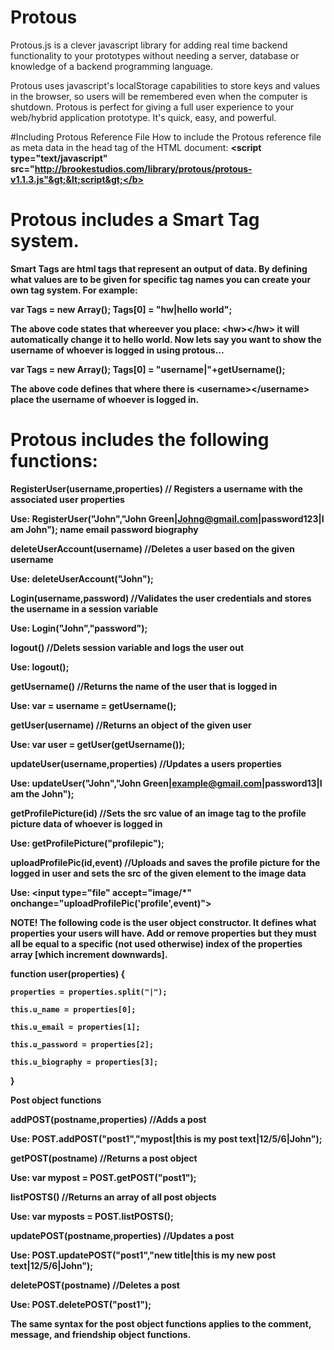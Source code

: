 # Protous
Protous.js is a clever javascript library for adding real time backend functionality to your prototypes without needing a server, database or knowledge of a backend programming language. 

Protous uses javascript's localStorage capabilities to store keys and values in the browser, so users will be remembered even when the computer is shutdown. Protous is perfect for giving a full user experience to your web/hybrid application prototype. It's quick, easy, and powerful.

#Including Protous Reference File
How to include the Protous reference file as meta data in the head tag of the HTML document:
<b>&lt;script type="text/javascript" src="http://brookestudios.com/library/protous/protous-v1.1.3.js"&gt;&lt;script&gt;</b>

# Protous includes a Smart Tag system.
Smart Tags are html tags that represent an output of data. By defining what values are to be given for specific tag names you can create your own tag system. For example:

var Tags = new Array();
Tags[0] = "hw|hello world";

The above code states that whereever you place: &lt;hw&gt;&lt;/hw&gt; it will automatically change it to hello world.
Now lets say you want to show the username of whoever is logged in using protous...

var Tags = new Array();
Tags[0] = "username|"+getUsername();

The above code defines that where there is &lt;username&gt;&lt;/username&gt; place the username of whoever is logged in.

# Protous includes the following functions:

<b>RegisterUser(username,properties)</b> // Registers a username with the associated user properties

Use: RegisterUser("John","John Green|Johng@gmail.com|password123|I am John");
                          name       email           password    biography

<b>deleteUserAccount(username)</b> //Deletes a user based on the given username

Use: deleteUserAccount("John");

<b>Login(username,password)</b> //Validates the user credentials and stores the username in a session variable

Use: Login("John","password");

<b>logout()</b> //Delets session variable and logs the user out

Use: logout();

<b>getUsername()</b> //Returns the name of the user that is logged in

Use: var = username = getUsername();

<b>getUser(username)</b> //Returns an object of the given user

Use: var user = getUser(getUsername());

<b>updateUser(username,properties)</b> //Updates a users properties

Use: updateUser("John","John Green|example@gmail.com|password13|I am the John");

<b>getProfilePicture(id)</b> //Sets the src value of an image tag to the profile picture data of whoever is logged in

Use: getProfilePicture("profilepic");

<b>uploadProfilePic(id,event)</b> //Uploads and saves the profile picture for the logged in user and sets the src of the given element to the image data

Use: &lt;input type="file" accept="image/*" onchange="uploadProfilePic('profile',event)"&gt;


NOTE!
The following code is the user object constructor. It defines what properties your users will have. Add or remove properties but they must all be equal to a specific (not used otherwise) index of the properties array [which increment downwards].

function user(properties) {

	properties = properties.split("|");

	this.u_name = properties[0];

	this.u_email = properties[1];

	this.u_password = properties[2];

	this.u_biography = properties[3];

}

Post object functions

<b>addPOST(postname,properties)</b> //Adds a post

Use: POST.addPOST("post1","mypost|this is my post text|12/5/6|John");

<b>getPOST(postname)</b> //Returns a post object

Use: var mypost = POST.getPOST("post1");

<b>listPOSTS()</b> //Returns an array of all post objects

Use: var myposts = POST.listPOSTS();

<b>updatePOST(postname,properties)</b> //Updates a post

Use: POST.updatePOST("post1","new title|this is my new post text|12/5/6|John");

<b>deletePOST(postname)</b> //Deletes a post

Use: POST.deletePOST("post1");

The same syntax for the post object functions applies to the comment, message, and friendship object functions.
